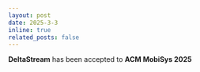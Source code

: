 ```yaml
---
layout: post
date: 2025-3-3
inline: true
related_posts: false
---
```


**DeltaStream** has been accepted to **ACM MobiSys 2025**
